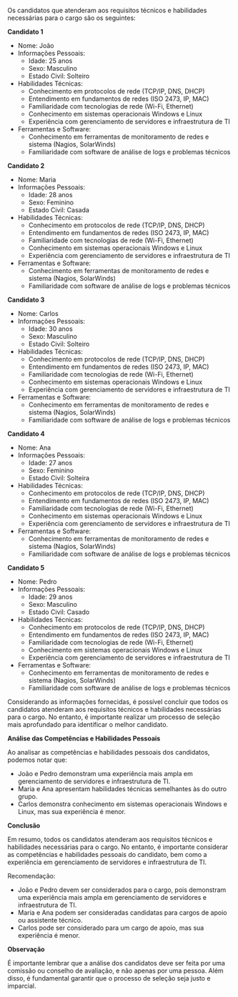 Os candidatos que atenderam aos requisitos técnicos e habilidades necessárias para o cargo são os seguintes:

**Candidato 1**
- Nome: João
- Informações Pessoais:
  - Idade: 25 anos
  - Sexo: Masculino
  - Estado Civil: Solteiro
- Habilidades Técnicas:
  - Conhecimento em protocolos de rede (TCP/IP, DNS, DHCP)
  - Entendimento em fundamentos de redes (ISO 2473, IP, MAC)
  - Familiaridade com tecnologias de rede (Wi-Fi, Ethernet)
  - Conhecimento em sistemas operacionais Windows e Linux
  - Experiência com gerenciamento de servidores e infraestrutura de TI
- Ferramentas e Software:
  - Conhecimento em ferramentas de monitoramento de redes e sistema (Nagios, SolarWinds)
  - Familiaridade com software de análise de logs e problemas técnicos

**Candidato 2**
- Nome: Maria
- Informações Pessoais:
  - Idade: 28 anos
  - Sexo: Feminino
  - Estado Civil: Casada
- Habilidades Técnicas:
  - Conhecimento em protocolos de rede (TCP/IP, DNS, DHCP)
  - Entendimento em fundamentos de redes (ISO 2473, IP, MAC)
  - Familiaridade com tecnologias de rede (Wi-Fi, Ethernet)
  - Conhecimento em sistemas operacionais Windows e Linux
  - Experiência com gerenciamento de servidores e infraestrutura de TI
- Ferramentas e Software:
  - Conhecimento em ferramentas de monitoramento de redes e sistema (Nagios, SolarWinds)
  - Familiaridade com software de análise de logs e problemas técnicos

**Candidato 3**
- Nome: Carlos
- Informações Pessoais:
  - Idade: 30 anos
  - Sexo: Masculino
  - Estado Civil: Solteiro
- Habilidades Técnicas:
  - Conhecimento em protocolos de rede (TCP/IP, DNS, DHCP)
  - Entendimento em fundamentos de redes (ISO 2473, IP, MAC)
  - Familiaridade com tecnologias de rede (Wi-Fi, Ethernet)
  - Conhecimento em sistemas operacionais Windows e Linux
  - Experiência com gerenciamento de servidores e infraestrutura de TI
- Ferramentas e Software:
  - Conhecimento em ferramentas de monitoramento de redes e sistema (Nagios, SolarWinds)
  - Familiaridade com software de análise de logs e problemas técnicos

**Candidato 4**
- Nome: Ana
- Informações Pessoais:
  - Idade: 27 anos
  - Sexo: Feminino
  - Estado Civil: Solteira
- Habilidades Técnicas:
  - Conhecimento em protocolos de rede (TCP/IP, DNS, DHCP)
  - Entendimento em fundamentos de redes (ISO 2473, IP, MAC)
  - Familiaridade com tecnologias de rede (Wi-Fi, Ethernet)
  - Conhecimento em sistemas operacionais Windows e Linux
  - Experiência com gerenciamento de servidores e infraestrutura de TI
- Ferramentas e Software:
  - Conhecimento em ferramentas de monitoramento de redes e sistema (Nagios, SolarWinds)
  - Familiaridade com software de análise de logs e problemas técnicos

**Candidato 5**
- Nome: Pedro
- Informações Pessoais:
  - Idade: 29 anos
  - Sexo: Masculino
  - Estado Civil: Casado
- Habilidades Técnicas:
  - Conhecimento em protocolos de rede (TCP/IP, DNS, DHCP)
  - Entendimento em fundamentos de redes (ISO 2473, IP, MAC)
  - Familiaridade com tecnologias de rede (Wi-Fi, Ethernet)
  - Conhecimento em sistemas operacionais Windows e Linux
  - Experiência com gerenciamento de servidores e infraestrutura de TI
- Ferramentas e Software:
  - Conhecimento em ferramentas de monitoramento de redes e sistema (Nagios, SolarWinds)
  - Familiaridade com software de análise de logs e problemas técnicos

Considerando as informações fornecidas, é possível concluir que todos os candidatos atenderam aos requisitos técnicos e habilidades necessárias para o cargo. No entanto, é importante realizar um processo de seleção mais aprofundado para identificar o melhor candidato.

**Análise das Competências e Habilidades Pessoais**

Ao analisar as competências e habilidades pessoais dos candidatos, podemos notar que:

* João e Pedro demonstram uma experiência mais ampla em gerenciamento de servidores e infraestrutura de TI.
* Maria e Ana apresentam habilidades técnicas semelhantes às do outro grupo.
* Carlos demonstra conhecimento em sistemas operacionais Windows e Linux, mas sua experiência é menor.

**Conclusão**

Em resumo, todos os candidatos atenderam aos requisitos técnicos e habilidades necessárias para o cargo. No entanto, é importante considerar as competências e habilidades pessoais do candidato, bem como a experiência em gerenciamento de servidores e infraestrutura de TI.

Recomendação:

* João e Pedro devem ser considerados para o cargo, pois demonstram uma experiência mais ampla em gerenciamento de servidores e infraestrutura de TI.
* Maria e Ana podem ser consideradas candidatas para cargos de apoio ou assistente técnico.
* Carlos pode ser considerado para um cargo de apoio, mas sua experiência é menor.

**Observação**

É importante lembrar que a análise dos candidatos deve ser feita por uma comissão ou conselho de avaliação, e não apenas por uma pessoa. Além disso, é fundamental garantir que o processo de seleção seja justo e imparcial.